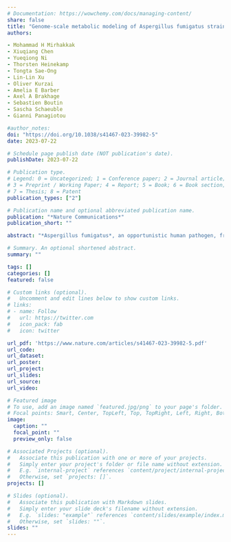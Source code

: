 ```yaml
---
# Documentation: https://wowchemy.com/docs/managing-content/
share: false
title: "Genome-scale metabolic modeling of Aspergillus fumigatus strains reveals growth dependencies on the lung microbiome"
authors:

- Mohammad H Mirhakkak
- Xiuqiang Chen
- Yueqiong Ni
- Thorsten Heinekamp
- Tongta Sae-Ong
- Lin-Lin Xu
- Oliver Kurzai
- Amelia E Barber
- Axel A Brakhage
- Sebastien Boutin
- Sascha Schaeuble
- Gianni Panagiotou

#author_notes:
doi: "https://doi.org/10.1038/s41467-023-39982-5"
date: 2023-07-22

# Schedule page publish date (NOT publication's date).
publishDate: 2023-07-22

# Publication type.
# Legend: 0 = Uncategorized; 1 = Conference paper; 2 = Journal article;
# 3 = Preprint / Working Paper; 4 = Report; 5 = Book; 6 = Book section;
# 7 = Thesis; 8 = Patent
publication_types: ["2"]

# Publication name and optional abbreviated publication name.
publication: "*Nature Communications*"
publication_short: ""

abstract: "*Aspergillus fumigatus*, an opportunistic human pathogen, frequently infects the lungs of people with cystic fibrosis and is one of the most common causes of infectious-disease death in immunocompromised patients. Here, we construct 252 strain-specific, genome-scale metabolic models of this important fungal pathogen to study and better understand the metabolic component of its pathogenic versatility. The models show that 23.1% of *A. fumigatus* metabolic reactions are not conserved across strains and are mainly associated with amino acid, nucleotide, and nitrogen metabolism. Profiles of non-conserved reactions and growth-supporting reaction fluxes are sufficient to differentiate strains, for example by environmental or clinical origin. In addition, shotgun metagenomics analysis of sputum from 40 cystic fibrosis patients (15 females, 25 males) before and after diagnosis with an *A. fumigatus* colonization suggests that the fungus shapes the lung microbiome towards a more beneficial fungal growth environment associated with aromatic amino acid availability and the shikimate pathway. Our findings are starting points for the development of drugs or microbiome intervention strategies targeting fungal metabolic needs for survival and colonization in the non-native environment of the human lung."

# Summary. An optional shortened abstract.
summary: ""

tags: []
categories: []
featured: false

# Custom links (optional).
#   Uncomment and edit lines below to show custom links.
# links:
# - name: Follow
#   url: https://twitter.com
#   icon_pack: fab
#   icon: twitter

url_pdf: 'https://www.nature.com/articles/s41467-023-39982-5.pdf'
url_code:
url_dataset:
url_poster:
url_project:
url_slides:
url_source:
url_video:

# Featured image
# To use, add an image named `featured.jpg/png` to your page's folder. 
# Focal points: Smart, Center, TopLeft, Top, TopRight, Left, Right, BottomLeft, Bottom, BottomRight.
image:
  caption: ""
  focal_point: ""
  preview_only: false

# Associated Projects (optional).
#   Associate this publication with one or more of your projects.
#   Simply enter your project's folder or file name without extension.
#   E.g. `internal-project` references `content/project/internal-project/index.md`.
#   Otherwise, set `projects: []`.
projects: []

# Slides (optional).
#   Associate this publication with Markdown slides.
#   Simply enter your slide deck's filename without extension.
#   E.g. `slides: "example"` references `content/slides/example/index.md`.
#   Otherwise, set `slides: ""`.
slides: ""
---
```

